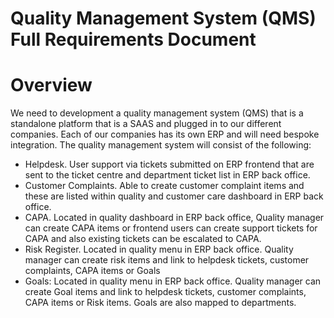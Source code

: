 # Quality Management System (QMS) Full Requirements Document

# Overview
We need to development a quality management system (QMS) that is a standalone platform that is a SAAS and plugged in to our different companies. 
Each of our companies has its own ERP and will need bespoke integration.
The quality management system will consist of the following: 
- Helpdesk. User support via tickets submitted on ERP frontend that are sent to the ticket centre and department ticket list in ERP back office.
- Customer Complaints. Able to create customer complaint items and these are listed within quality and customer care dashboard in ERP back office.
- CAPA. Located in quality dashboard in ERP back office, Quality manager can create CAPA items or frontend users can create support tickets for CAPA and also existing tickets can be escalated to CAPA.
- Risk Register. Located in quality menu in ERP back office. Quality manager can create risk items and link to helpdesk tickets, customer complaints, CAPA items or Goals
- Goals: Located in quality menu in ERP back office. Quality manager can create Goal items and link to helpdesk tickets, customer complaints, CAPA items or Risk items. Goals are also mapped to departments.